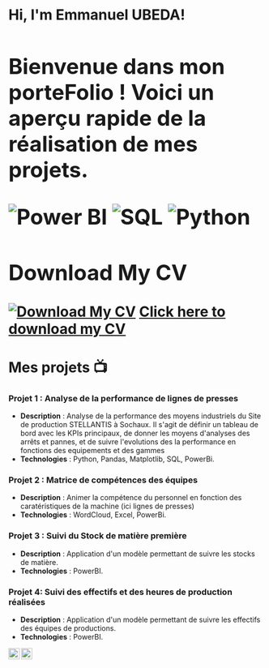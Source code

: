 <h1>Hi, I'm Emmanuel UBEDA! <br/><a 

<!-- My Portfolio  CECI EST UN MODELE -->
<h2> Bienvenue dans mon porteFolio ! Voici un aperçu rapide de la réalisation de mes projets.

<!--
Welcome to my portfolio! Here you can find my projects and details about my experience.
![Power BI](https://img.shields.io/badge/Business%20Intelligence-Power%20BI-informational?style=flat&logo=powerbi&color=F2C811)
![SQL](https://img.shields.io/badge/Database-SQL-informational?style=flat&logo=sqlite&color=003B57)
# ![JavaScript](https://img.shields.io/badge/Code-JavaScript-informational?style=flat&logo=javascript&color=F7DF1E)
![Python](https://img.shields.io/badge/Code-Python-informational?style=flat&logo=python&color=3776AB)
# ![PHP](https://img.shields.io/badge/Code-PHP-informational?style=flat&logo=php&color=777BB4)
# ![Laravel](https://img.shields.io/badge/Framework-Laravel-informational?style=flat&logo=laravel&color=FF2D20)
# ![Next.js](https://img.shields.io/badge/Framework-Next.js-informational?style=flat&logo=next.js&color=000000)
# ![Vercel](https://img.shields.io/badge/Deployment-Vercel-informational?style=flat&logo=vercel&color=000000)
# ![AWS](https://img.shields.io/badge/Cloud-AWS-informational?style=flat&logo=amazon-aws&color=232F3E)
# ![Linux](https://img.shields.io/badge/System-Linux-informational?style=flat&logo=linux&color=FCC624)

# <img width="1386" alt="Capture d'écran 2024-11-08 à 16 53 40" src="https://github.com/user-attachments/assets/d91d82f9-8bb1-44a8-ab93-dbe43959c731" />
<h2>:male-technologist: Data Analysis Development Projects:</h2>

# - <b>Final study cas with databird</b>
#   - [Praciting DS & Algos in Python](https://github.com/joshmadakor1/Algorithms-Practice)

# <h2>📺 Popular YouTube Videos</h2>
#- [How to get into Cybersecurity Starting From Zero](https://www.youtube.com/watch?v=a83ASGn_V_s)
-->

![Power BI](https://img.shields.io/badge/Business%20Intelligence-Power%20BI-informational?style=flat&logo=powerbi&color=F2C811)
![SQL](https://img.shields.io/badge/Database-SQL-informational?style=flat&logo=sqlite&color=003B57)
![Python](https://img.shields.io/badge/Code-Python-informational?style=flat&logo=python&color=3776AB)

## Download My CV

[![Download My CV](https://img.shields.io/badge/Download%20My%20CV-blue)]([https://github.com/UBEDA-DataPerf/ManuUbeda/blob/d2d7a0f27ac7bfa964f32cd80b2c8f717136f068/CV%20Ubeda.pdf](https://github.com/UBEDA-DataPerf/ManuUbeda/blob/7a033f85ed5c8582a7948c0ae904bae2aa25b656/CV%20UBEDA%20Data.pdf))
[Click here to download my CV](https://github.com/UBEDA-DataPerf/ManuUbeda/blob/7a033f85ed5c8582a7948c0ae904bae2aa25b656/CV%20UBEDA%20Data.pdf)


# Mes projets 📺

### Projet 1 : Analyse de la performance de lignes de presses   
- **Description** : Analyse de la performance des moyens industriels du Site de production STELLANTIS à Sochaux. Il s'agit de définir un tableau de bord avec les KPIs principaux, de donner les moyens d'analyses des arrêts et pannes, et de suivre l'evolutions des la performance en fonctions des equipements et des gammes  
- **Technologies** : Python, Pandas, Matplotlib, SQL, PowerBi.
<!-- [Lien vers le projet](https://github.com/Yacine-Hamdi/Netflix)
- <!--- **Lien vers le projet** : [lien vers le projet GitHub]() -->

### Projet 2 : Matrice de compétences des équipes
- **Description** : Animer la compétence du personnel en fonction des caratéristiques de la machine (ici lignes de presses)
- **Technologies** : WordCloud, Excel, PowerBi.
<!--- **Lien vers le projet** : [lien vers le projet GitHub]() -->

### Projet 3 : Suivi du Stock de matière première
- **Description** : Application d'un modèle permettant de suivre les stocks de matière.
- **Technologies** : PowerBI.
<!--- **Lien vers le projet** : [lien vers le projet GitHub]() -->

### Projet 4: Suivi des effectifs et des heures de production réalisées
- **Description** : Application d'un modèle permettant de suivre les effectifs des équipes de productions.
- **Technologies** : PowerBI.
<!--- **Lien vers le projet** : [lien vers le projet GitHub]() -->


[<img align="left" alt="Ubeda | YouTube" width="22px" src="https://cdn.jsdelivr.net/npm/simple-icons@v3/icons/youtube.svg" />][youtube]
[<img align="left" alt="Ubeda | LinkedIn" width="22px" src="https://cdn.jsdelivr.net/npm/simple-icons@v3/icons/linkedin.svg" />][linkedin]

[youtube]: https://www.youtube.com/@EmmanuelUBEDA-y6w
[linkedin]: https://www.linkedin.com/in/emmanuel-ubeda-3b997282

<!--
**joshmadakor1/joshmadakor1** is a ✨ _special_ ✨ repository because its `README.md` (this file) appears on your GitHub profile.

Here are some ideas to get you started:

- 🔭 I'm currently working on ...
- 🌱 I'm currently learning ...
- 👯 I'm looking to collaborate on ...
- 🤔 I'm looking for help with ...
- 💬 Ask me about ...
- 📫 How to reach me: ...
- 😄 Pronouns: ...
- ⚡ Fun fact: ...

Code to use : 
# Header Examples

# H1 Header
## H2 Header
### H3 Header

---

## Text Formatting

**Bold Text**

*Italic Text*

**_Bold and Italic Text_**

~~Strikethrough~~

---

## Lists

### Unordered List
- Item 1
- Item 2
  - Subitem 2.1
  - Subitem 2.2

### Ordered List
1. First item
2. Second item
   1. Subitem 2.1
   2. Subitem 2.2

---

## Links and Images

### Link
[GitHub](https://github.com)

### Image
![GitHub Logo](https://github.githubassets.com/images/modules/logos_page/GitHub-Mark.png)

